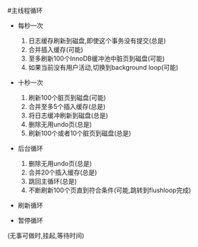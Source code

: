 #主线程循环

* 每秒一次

   1. 日志缓存刷新到磁盘,即使这个事务没有提交(总是)
   1. 合并插入缓存(可能)
   1. 至多刷新100个InnoDB缓冲池中脏页到磁盘(可能)
   1. 如果当前没有用户活动,切换到background loop(可能)

* 十秒一次
    1. 刷新100个脏页到磁盘(可能)
    1. 合并至多5个插入缓存(总是)
    1. 将日志缓冲刷新到磁盘(总是)
    1. 删除无用undo页(总是)
    1. 刷新100个或者10个脏页到磁盘(总是)

* 后台循环

    1. 删除无用undo页(总是)
    2. 合并20个插入缓存(总是)
    3. 跳回主循环(总是)
    4. 不断刷新100个页直到符合条件(可能,跳转到flushloop完成)
 
* 刷新循环

* 暂停循环
  
(无事可做时,挂起,等待时间)